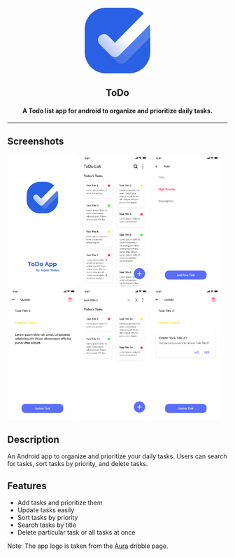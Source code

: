 <p align="center"><img src="Memories/../Screenshots/Logo.png" width="150"></p> 
<h2 align="center"><b>ToDo</b></h2>
<h4 align="center">A Todo list app for android to organize and prioritize daily tasks.</h4>

<hr>

## Screenshots

[<img src="Memories/../Screenshots/Splash Mem.png" width=160>]()
<img src="Memories/../Screenshots/Main.png" width=160>
<img src="Memories/../Screenshots/Add Note.png" width=160>
<img src="Memories/../Screenshots/Update.png" width=160>
<img src="Memories/../Screenshots/Search.png" width=160>
<img src="Memories/../Screenshots/Delete.png" width=160>

## Description

An Android app to organize and prioritize your daily tasks. Users can search for tasks, sort tasks by priority, and delete tasks.

## Features

* Add tasks and prioritize them
* Update tasks easily
* Sort tasks by priority
* Search tasks by title
* Delete particular task or all tasks at once

Note: The app logo is taken from the [Aura](https://dribbble.com/shots/5102086-ToDo-App-Icon) dribble page.